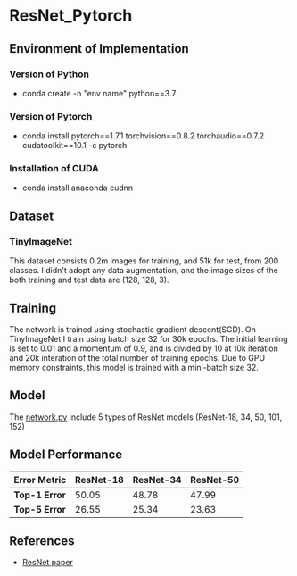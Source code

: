 # ResNet_Pytorch

## Environment of Implementation

### Version of Python
 - conda create -n "env name" python==3.7

### Version of Pytorch
 - conda install pytorch==1.7.1 torchvision==0.8.2 torchaudio==0.7.2 cudatoolkit==10.1 -c pytorch

### Installation of CUDA
 - conda install anaconda cudnn

## Dataset
### TinyImageNet
This dataset consists 0.2m images for training, and 51k for test, from 200 classes. I didn't adopt any data augmentation, and the image sizes of the both training and test data are (128, 128, 3).

## Training
The network is trained using stochastic gradient descent(SGD). On TinyImageNet I train using batch size 32 for 30k epochs. The initial learning is set to 0.01 and a momentum of 0.9, and is divided by 10 at 10k iteration and 20k interation of the total number of training epochs. Due to GPU memory constraints, this model is trained with a mini-batch size 32.

## Model
The [network.py](https://github.com/hoya9802/DL_Pytorch/blob/main/ResNet_Pytorch/network.py) include 5 types of ResNet models (ResNet-18, 34, 50, 101, 152)

## Model Performance
| Error Metric    | ResNet-18 | ResNet-34 | ResNet-50 |
|-----------------|---------|---------|---------|
| **Top-1 Error** |  50.05  |  48.78  |  47.99  |
| **Top-5 Error** |  26.55  |  25.34  |  23.63  |

## References
 - [ResNet paper](https://arxiv.org/pdf/1512.03385)
